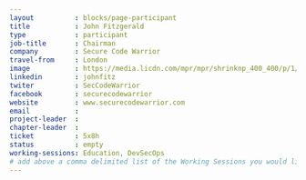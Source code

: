 ```yaml
---
layout          : blocks/page-participant
title           : John Fitzgerald
type            : participant
job-title       : Chairman
company         : Secure Code Warrior
travel-from     : London
image           : https://media.licdn.com/mpr/mpr/shrinknp_400_400/p/1/000/004/0f4/3a9475a.jpg
linkedin        : johnfitz
twiter          : SecCodeWarrior
facebook        : securecodewarrior
website         : www.securecodewarrior.com
email           :
project-leader  :
chapter-leader  :
ticket          : 5x8h
status          : empty
working-sessions: Education, DevSecOps
# add above a comma delimited list of the Working Sessions you would like to attend (use the session's title)
---
```


<!-- put more details about participant here -->
